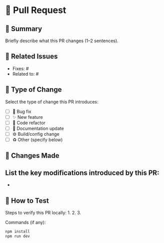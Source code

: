# 🔀 Pull Request

## 📝 Summary
Briefly describe what this PR changes (1–2 sentences).

## 🔗 Related Issues
- Fixes: #
- Related to: #

## 🔧 Type of Change
Select the type of change this PR introduces:
- [ ] 🐛 Bug fix
- [ ] ✨ New feature
- [ ] 🧹 Code refactor
- [ ] 🧾 Documentation update
- [ ] ⚙️ Build/config change
- [ ] ♻️ Other (specify below)

## 🔄 Changes Made
List the key modifications introduced by this PR:
- 
- 

## 🧪 How to Test
Steps to verify this PR locally:
1. 
2. 
3. 

Commands (if any):
```bash
npm install
npm run dev
